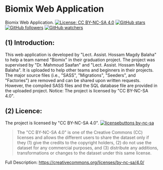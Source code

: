 # Biomix Web Application
Biomix Web Application.
[![License: CC BY-NC-SA 4.0](https://img.shields.io/badge/License-CC%20BY--NC--SA%204.0-lightgrey.svg)](https://creativecommons.org/licenses/by-nc-sa/4.0/) 
[![GitHub stars](https://img.shields.io/github/stars/HossamBalaha/Biomix-Web.svg?style=social&label=Star&maxAge=2592000)](https://GitHub.com/HossamBalaha/Biomix-Web/stargazers/) [![GitHub followers](https://img.shields.io/github/followers/HossamBalaha.svg?style=social&label=Follow&maxAge=2592000)](https://github.com/HossamBalaha?tab=followers) [![GitHub watchers](https://img.shields.io/github/watchers/HossamBalaha/Biomix-Web.svg?style=social&label=Watch&maxAge=2592000)](https://GitHub.com/HossamBalaha/Biomix-Web/watchers/)

## (1) Introduction:
This web application is developed by "Lect. Assist. Hossam Magdy Balaha" to help a team named "Biomix" in their graduation project. 
The project was supervised by "Dr. Mahmoud Saafan" and "Lect. Assist. Hossam Magdy Balaha".
It is uploaded to help other teams and beginners in their projects.
The major source files (i.e., "SASS", "Migrations", "Seeders", and "Factories") are removed and can be shared upon written requests. However, the compiled SASS files and the SQL database file are provided in the uploaded project.
Notice: The project is licensed by "CC BY-NC-SA 4.0".

## (2) Licence:
The project is licensed by "CC BY-NC-SA 4.0".
[![licensebuttons by-nc-sa](https://licensebuttons.net/l/by-nc-sa/3.0/88x31.png)](https://creativecommons.org/licenses/by-nc-sa/4.0)
>The "CC BY-NC-SA 4.0" is one of the Creative Commons (CC) licenses and allows the different users to share the dataset only if they (1) give the credits to the copyright holders, (2) do not use the dataset for any commercial purposes, and (3) distribute any additions, transformations or changes to the dataset under this same license.

Full Description: https://creativecommons.org/licenses/by-nc-sa/4.0/
